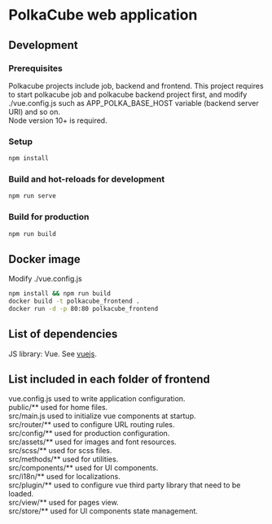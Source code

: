 # PolkaCube web application

## Development

### Prerequisites

Polkacube projects include job, backend and frontend. This project requires to start polkacube job and polkacube backend project first, and modify ./vue.config.js such as APP_POLKA_BASE_HOST variable (backend server URI) and so on.  
Node version 10+ is required.

### Setup

```bash
npm install
```

### Build and hot-reloads for development

```bash
npm run serve
```

### Build for production

```bash
npm run build
```

## Docker image

Modify ./vue.config.js  

```bash
npm install && npm run build
docker build -t polkacube_frontend .
docker run -d -p 80:80 polkacube_frontend 
```

## List of dependencies

JS library: Vue. See [vuejs](https://cli.vuejs.org/config/).

## List included in each folder of frontend

vue.config.js used to write application configuration.  
public/** used for home files.  
src/main.js used to initialize vue components at startup.  
src/router/** used to configure URL routing rules.  
src/config/** used for production configuration.  
src/assets/** used for images and font resources.  
src/scss/** used for scss files.  
src/methods/** used for utilities.  
src/components/** used for UI components.  
src/i18n/** used for localizations.  
src/plugin/** used to configure vue third party library that need to be loaded.  
src/view/** used for pages view.  
src/store/** used for UI components state management.  
